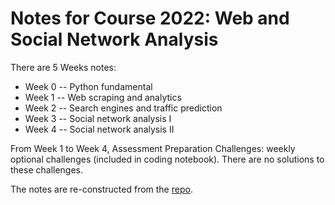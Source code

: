 # Notes for Course 2022: Web and Social Network Analysis

There are 5 Weeks notes:
 * Week 0 -- Python fundamental
 * Week 1 -- Web scraping and analytics
 * Week 2 -- Search engines and traffic prediction
 * Week 3 -- Social network analysis I
 * Week 4 -- Social network analysis II

From Week 1 to Week 4, Assessment Preparation Challenges: weekly optional challenges (included in coding notebook). There are no solutions to these challenges.


The notes are re-constructed from the [repo](https://github.com/drpawelo/web-and-social-network-analytics-notes).



